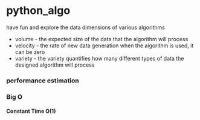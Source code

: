 # python_algo
have fun and explore the data dimensions of various algorithms
* volume - the expected size of the data that the algorithm will process
* velocity - the rate of new data generation when the algorithm is used, it can be zero
* variety - the variety quantifies how many different types of data the designed algorithm will process

### performance estimation

### Big O
#### Constant Time O(1)

